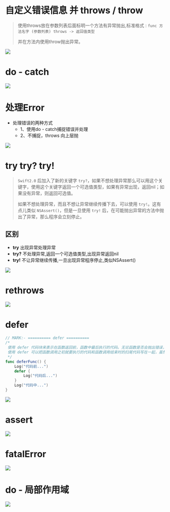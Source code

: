 

# 自定义错误信息 并 throws / throw

> 使用throws放在参数列表后面标明一个方法有异常抛出,标准格式 : `func 方法名字 (参数列表) throws -> 返回值类型` 
>
> 并在方法内使用throw抛出异常。

![](images/001.png)



# do - catch

![](images/002.png)



# 处理Error

* 处理错误的两种方式
    * 1、使用do - catch捕捉错误并处理
    * 2、不捕捉，throws 向上层抛

![](images/003.png)



# try try? try!

> `Swift2.0` 后加入了新的关键字 `try?`，如果不想处理异常那么可以用这个关键字，使用这个关键字返回一个可选值类型，如果有异常出现，返回nil；如果没有异常，则返回可选值。
>
> 如果不想处理异常，而且不想让异常继续传播下去，可以使用 `try!`。这有点儿类似 `NSAssert()`，但是一旦使用 `try!` 后，在可能抛出异常的方法中抛出了异常，那么程序会立刻停止。

## 区别

- **try** 出现异常处理异常
- **try?** 不处理异常,返回一个可选值类型,出现异常返回nil
- **try!** 不让异常继续传播,一旦出现异常程序停止,类似NSAssert()

![](images/004.png)



# rethrows

![](images/005.png)



# defer

```swift
// MARK:- ========== defer ==========
/*
 使用 defer 代码块来表示在函数返回前，函数中最后执行的代码。无论函数是否会抛出错误，这段代码都将执行。
 使用 defer 可以把函数调用之初就要执行的代码和函数调用结束时的扫尾代码写在一起，虽然这两者的执行时机截然不同。
 */
func deferFunc() {
    Log("代码前...")
    defer {
        Log("代码后...")
    }
    Log("代码中...")
}
```

![](images/006.png)



# assert

![](images/007.png)



# fatalError

![](images/008.png)



# do - 局部作用域

![](images/009.png)















